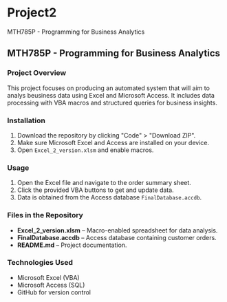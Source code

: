 # Project2
MTH785P - Programming for Business Analytics
## MTH785P - Programming for Business Analytics
### Project Overview
This project focuses on producing an automated system that will aim to analys beusiness data using Excel and Microsoft Access. It includes data processing with VBA macros and structured queries for business insights.

### Installation
1. Download the repository by clicking "Code" > "Download ZIP".
2. Make sure Microsoft Excel and Access are installed on your device.
3. Open `Excel_2_version.xlsm` and enable macros.

### Usage
1. Open the Excel file and navigate to the order summary sheet.
2. Click the provided VBA buttons to get and update data.
3. Data is obtained from the Access database `FinalDatabase.accdb`.

### Files in the Repository
- **Excel_2_version.xlsm** – Macro-enabled spreadsheet for data analysis.
- **FinalDatabase.accdb** – Access database containing customer orders.
- **README.md** – Project documentation.

### Technologies Used
- Microsoft Excel (VBA)
- Microsoft Access (SQL)
- GitHub for version control
